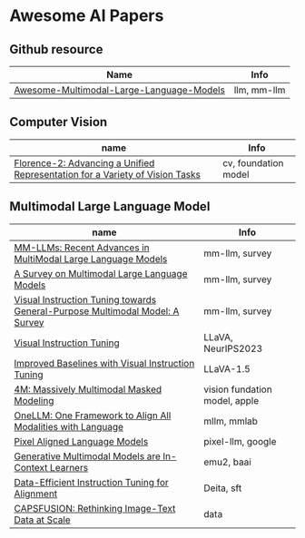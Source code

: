 # Awesome AI Papers


## Github resource
Name | Info
---|---
[Awesome-Multimodal-Large-Language-Models](https://github.com/BradyFU/Awesome-Multimodal-Large-Language-Models) | llm, mm-llm


## Computer Vision

name| Info
---|---
[Florence-2: Advancing a Unified Representation for a Variety of Vision Tasks](https://arxiv.org/abs/2311.06242) | cv, foundation model

## Multimodal Large Language Model
name| Info
---|---
[MM-LLMs: Recent Advances in MultiModal Large Language Models](https://arxiv.org/pdf/2401.13601.pdf) | mm-llm, survey
[A Survey on Multimodal Large Language Models](https://arxiv.org/pdf/2306.13549.pdf) | mm-llm, survey
[Visual Instruction Tuning towards General-Purpose Multimodal Model: A Survey](https://arxiv.org/pdf/2312.16602.pdf) | mm-llm, survey
[Visual Instruction Tuning](https://github.com/haotian-liu/LLaVA) | LLaVA, NeurIPS2023
[Improved Baselines with Visual Instruction Tuning](https://arxiv.org/pdf/2310.03744.pdf) | LLaVA-1.5
[4M: Massively Multimodal Masked Modeling](https://arxiv.org/abs/2312.06647) | vision fundation model, apple
[OneLLM: One Framework to Align All Modalities with Language](https://arxiv.org/pdf/2312.03700.pdf) |  mllm, mmlab
[Pixel Aligned Language Models](https://jerryxu.net/PixelLLM/) |  pixel-llm, google
[Generative Multimodal Models are In-Context Learners](https://baaivision.github.io/emu2/) |  emu2, baai
[Data-Efficient Instruction Tuning for Alignment](https://arxiv.org/pdf/2312.15685.pdf) | Deita, sft
[CAPSFUSION: Rethinking Image-Text Data at Scale](https://arxiv.org/pdf/2310.20550.pdf) | data


